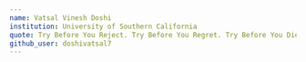 ```yaml
---
name: Vatsal Vinesh Doshi
institution: University of Southern California
quote: Try Before You Reject. Try Before You Regret. Try Before You Die.
github_user: doshivatsal7
---
```

